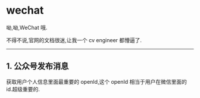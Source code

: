 # wechat

呦,呦,WeChat 哦.

不得不说,官网的文档很迷,让我一个 cv engineer 都懵逼了.

---

## 1. 公众号发布消息

获取用户个人信息里面最重要的 openId,这个 openId 相当于用户在微信里面的 id.超级重要的.

```java

```
